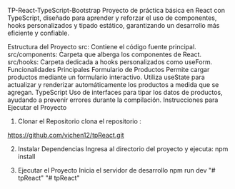 

TP-React-TypeScript-Bootstrap
Proyecto de práctica básica en React con TypeScript, diseñado para aprender y reforzar el uso de componentes, hooks personalizados y tipado estático, garantizando un desarrollo más eficiente y confiable.

Estructura del Proyecto
src: Contiene el código fuente principal.
src/components: Carpeta que alberga los componentes de React.
src/hooks: Carpeta dedicada a hooks personalizados como useForm.
Funcionalidades Principales
Formulario de Productos
Permite cargar productos mediante un formulario interactivo.
Utiliza useState para actualizar y renderizar automáticamente los productos a medida que se agregan.
TypeScript
Uso de interfaces para tipar los datos de productos, ayudando a prevenir errores durante la compilación.
Instrucciones para Ejecutar el Proyecto
1. Clonar el Repositorio
clona el repositorio :

https://github.com/vichen12/tpReact.git

2. Instalar Dependencias
Ingresa al directorio del proyecto y ejecuta:
npm install


3. Ejecutar el Proyecto
Inicia el servidor de desarrollo
npm run dev
"# tpReact" 
"# tpReact" 
